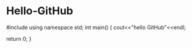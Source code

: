 # Hello-GitHub
#include <iostream>
 using namespace std;
 int main()
 {
  cout<<"hello GitHub"<<endl;
  
   return 0;
 }
  
  
